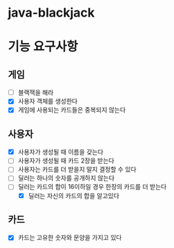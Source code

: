 # java-blackjack

# 기능 요구사항
## 게임
- [ ] 블랙잭을 해라
- [x] 사용자 객체를 생성한다
- [x] 게임에 사용되는 카드들은 중복되지 않는다

## 사용자
- [X] 사용자가 생성될 때 이름을 갖는다
- [ ] 사용자가 생성될 때 카드 2장을 받는다
- [ ] 사용자는 카드를 더 받을지 말지 결정할 수 있다
- [ ] 딜러는 하나의 숫자를 공개하지 않는다
- [ ] 딜러는 카드의 합이 16이하일 경우 한장의 카드를 더 받는다
  - [x] 딜러는 자신의 카드의 합을 알고있다

## 카드
- [x] 카드는 고유한 숫자와 문양을 가지고 있다